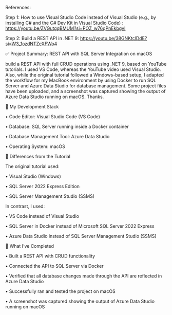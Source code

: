 References:

Step 1: How to use Visual Studio Code instead of Visual Studio (e.g., by installing C# and the C# Dev Kit in Visual Studio Code) : https://youtu.be/ZVGutgqBMUM?si=POZ_w76qPnEkbgvI 

Step 2: Build a REST API in .NET 9: https://youtu.be/38GNKtclDdE?si=W3_1ozdNTZeXFWo4 




✅ Project Summary: REST API with SQL Server Integration on macOS

build a REST API with full CRUD operations using .NET 9, based on YouTube tutorials. I used VS Code, whereas the YouTube video used Visual Studio. Also, while the original tutorial followed a Windows-based setup, I adapted the workflow for my MacBook environment by using Docker to run SQL Server and Azure Data Studio for database management. Some project files have been uploaded, and a screenshot was captured showing the output of Azure Data Studio running on macOS. Thanks.




🧰 My Development Stack

•	Code Editor: Visual Studio Code (VS Code)

•	Database: SQL Server running inside a Docker container

•	Database Management Tool: Azure Data Studio

•	Operating System: macOS




🔄 Differences from the Tutorial

The original tutorial used:

•	Visual Studio (Windows)

•	SQL Server 2022 Express Edition

•	SQL Server Management Studio (SSMS)




In contrast, I used:

•	VS Code instead of Visual Studio

•	SQL Server in Docker instead of Microsoft SQL Server 2022 Express

•	Azure Data Studio instead of SQL Server Management Studio (SSMS)




📁 What I’ve Completed

•	Built a REST API with CRUD functionality

•	Connected the API to SQL Server via Docker

•	Verified that all database changes made through the API are reflected in Azure Data Studio

•	Successfully ran and tested the project on macOS

•	A screenshot was captured showing the output of Azure Data Studio running on macOS
